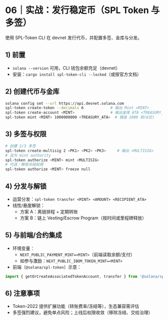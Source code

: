 # 06｜实战：发行稳定币（SPL Token 与多签）

使用 SPL-Token CLI 在 devnet 发行代币，并配置多签、金库与分发。

## 1) 前置
- `solana --version` 可用，CLI 钱包余额充足（devnet）
- 安装：`cargo install spl-token-cli --locked`（或按官方文档）

## 2) 创建代币与金库
```bash
solana config set --url https://api.devnet.solana.com
spl-token create-token --decimals 6            # 输出 Mint <MINT>
spl-token create-account <MINT>                # 输出金库 ATA <TREASURY_ATA>
spl-token mint <MINT> 1000000000 <TREASURY_ATA>  # 铸造 1000 枚(6位)
```

## 3) 多签与权限
```bash
# 创建 2/3 多签
spl-token create-multisig 2 <PK1> <PK2> <PK3>     # 输出 <MULTISIG>
# 设为 mint authority
spl-token authorize <MINT> mint <MULTISIG>
# 可选：移除冻结权限
spl-token authorize <MINT> freeze null
```

## 4) 分发与解锁
- 运营分发：`spl-token transfer <MINT> <AMOUNT> <RECIPIENT_ATA>`
- 线性/悬崖解锁：
  - 方案 A：离链排程 + 定期转账
  - 方案 B：链上 Vesting/Escrow Program（按时间或里程碑释放）

## 5) 与前端/合约集成
- 环境变量：
  - `NEXT_PUBLIC_PAYMENT_MINT=<MINT>`（前端读取余额/支付）
  - 如参与激励：`NEXT_PUBLIC_IBOM_TOKEN_MINT=<MINT>`
- 前端（`@solana/spl-token`）示意：
```ts
import { getOrCreateAssociatedTokenAccount, transfer } from '@solana/spl-token';
```

## 6) 注意事项
- Token-2022 提供扩展功能（转账费率/冻结等），生态兼容需评估
- 多签强烈建议，避免单点风险；上线后权限收敛（移除冻结、交给治理）

